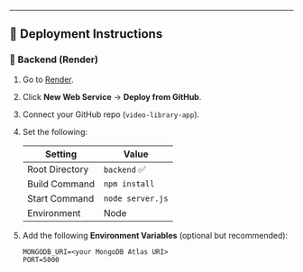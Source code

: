 
---

## 🚀 Deployment Instructions

### 🔹 Backend (Render)

1. Go to [Render](https://video-library-app-jp.netlify.app/).
2. Click **New Web Service** → **Deploy from GitHub**.
3. Connect your GitHub repo (`video-library-app`).
4. Set the following:

   | Setting            | Value               |
   |--------------------|---------------------|
   | Root Directory     | `backend` ✅         |
   | Build Command      | `npm install`       |
   | Start Command      | `node server.js`    |
   | Environment        | Node                |

5. Add the following **Environment Variables** (optional but recommended):

   ```env
   MONGODB_URI=<your MongoDB Atlas URI>
   PORT=5000
